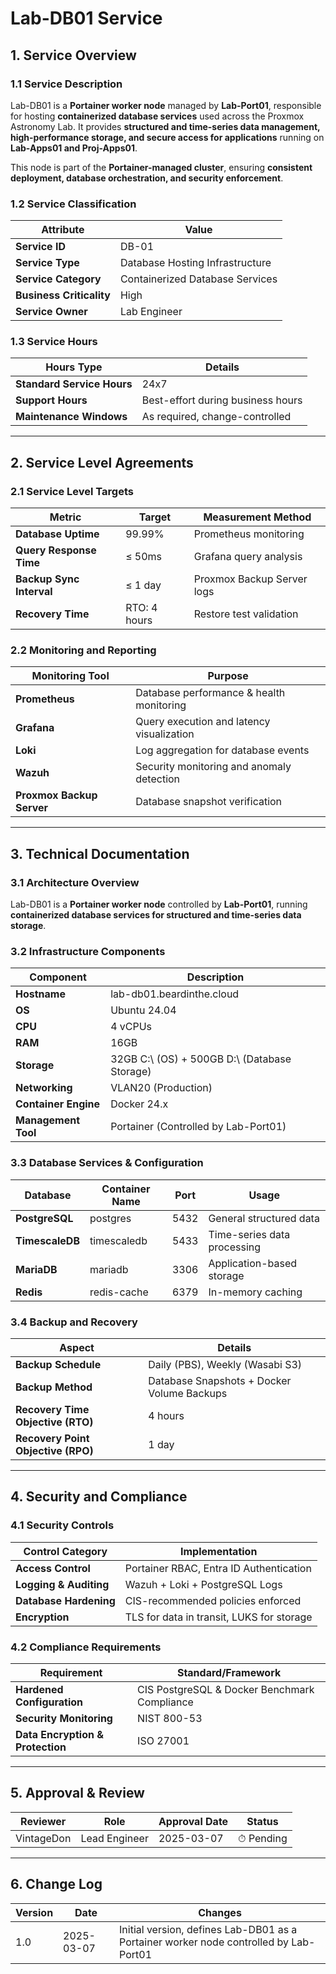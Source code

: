 <!-- ---
title: "Lab-DB01 Service Documentation"
description: "Comprehensive ITIL-aligned documentation of Lab-DB01, including infrastructure, security policies, and service management details."
author: "VintageDon"
tags: ["service-documentation", "infrastructure", "database", "portainer", "docker"]
category: "Infrastructure"
kb_type: "Service Document"
version: "1.0"
status: "Draft"
last_updated: "2025-03-07"
---
 -->

# **Lab-DB01 Service**  

## **1. Service Overview**  

### **1.1 Service Description**  

Lab-DB01 is a **Portainer worker node** managed by **Lab-Port01**, responsible for hosting **containerized database services** used across the Proxmox Astronomy Lab. It provides **structured and time-series data management, high-performance storage, and secure access for applications** running on **Lab-Apps01 and Proj-Apps01**.

This node is part of the **Portainer-managed cluster**, ensuring **consistent deployment, database orchestration, and security enforcement**.

### **1.2 Service Classification**  

| **Attribute**       | **Value** |
|---------------------|-----------|
| **Service ID**     | DB-01 |
| **Service Type**   | Database Hosting Infrastructure |
| **Service Category** | Containerized Database Services |
| **Business Criticality** | High |
| **Service Owner**  | Lab Engineer |

### **1.3 Service Hours**  

| **Hours Type** | **Details** |
|---------------|------------|
| **Standard Service Hours** | 24x7 |
| **Support Hours** | Best-effort during business hours |
| **Maintenance Windows** | As required, change-controlled |

---

## **2. Service Level Agreements**  

### **2.1 Service Level Targets**  

| **Metric** | **Target** | **Measurement Method** |
|------------|----------|------------------------|
| **Database Uptime** | 99.99% | Prometheus monitoring |
| **Query Response Time** | ≤ 50ms | Grafana query analysis |
| **Backup Sync Interval** | ≤ 1 day | Proxmox Backup Server logs |
| **Recovery Time** | RTO: 4 hours | Restore test validation |

### **2.2 Monitoring and Reporting**  

| **Monitoring Tool** | **Purpose** |
|---------------------|------------|
| **Prometheus** | Database performance & health monitoring |
| **Grafana** | Query execution and latency visualization |
| **Loki** | Log aggregation for database events |
| **Wazuh** | Security monitoring and anomaly detection |
| **Proxmox Backup Server** | Database snapshot verification |

---

## **3. Technical Documentation**  

### **3.1 Architecture Overview**  

Lab-DB01 is a **Portainer worker node** controlled by **Lab-Port01**, running **containerized database services for structured and time-series data storage**.

### **3.2 Infrastructure Components**  

| **Component** | **Description** |
|--------------|----------------|
| **Hostname** | lab-db01.beardinthe.cloud |
| **OS** | Ubuntu 24.04 |
| **CPU** | 4 vCPUs |
| **RAM** | 16GB |
| **Storage** | 32GB C:\ (OS) + 500GB D:\ (Database Storage) |
| **Networking** | VLAN20 (Production) |
| **Container Engine** | Docker 24.x |
| **Management Tool** | Portainer (Controlled by Lab-Port01) |

### **3.3 Database Services & Configuration**  

| **Database** | **Container Name** | **Port** | **Usage** |
|-------------|----------------|------|---------------|
| **PostgreSQL** | postgres | 5432 | General structured data |
| **TimescaleDB** | timescaledb | 5433 | Time-series data processing |
| **MariaDB** | mariadb | 3306 | Application-based storage |
| **Redis** | redis-cache | 6379 | In-memory caching |

### **3.4 Backup and Recovery**  

| **Aspect** | **Details** |
|------------|------------|
| **Backup Schedule** | Daily (PBS), Weekly (Wasabi S3) |
| **Backup Method** | Database Snapshots + Docker Volume Backups |
| **Recovery Time Objective (RTO)** | 4 hours |
| **Recovery Point Objective (RPO)** | 1 day |

---

## **4. Security and Compliance**  

### **4.1 Security Controls**  

| **Control Category** | **Implementation** |
|----------------------|-------------------|
| **Access Control** | Portainer RBAC, Entra ID Authentication |
| **Logging & Auditing** | Wazuh + Loki + PostgreSQL Logs |
| **Database Hardening** | CIS-recommended policies enforced |
| **Encryption** | TLS for data in transit, LUKS for storage |

### **4.2 Compliance Requirements**  

| **Requirement** | **Standard/Framework** |
|----------------|----------------------|
| **Hardened Configuration** | CIS PostgreSQL & Docker Benchmark Compliance |
| **Security Monitoring** | NIST 800-53 |
| **Data Encryption & Protection** | ISO 27001 |

---

## **5. Approval & Review**  

| **Reviewer** | **Role** | **Approval Date** | **Status** |
|-------------|---------|------------------|------------|
| VintageDon | Lead Engineer | 2025-03-07 | ⏱ Pending |

---

## **6. Change Log**  

| **Version** | **Date** | **Changes** |
|------------|---------|-------------|
| 1.0 | 2025-03-07 | Initial version, defines Lab-DB01 as a Portainer worker node controlled by Lab-Port01 |



